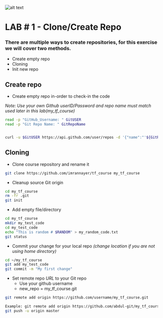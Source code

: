 ![alt text](https://camo.githubusercontent.com/fb782da4019ab66eeea35cc9b9ce73b2438b1688/687474703a2f2f646f632e72756c746f722e636f6d2f696d616765732f6769746875622d6c6f676f2e706e67 "Logo Title Text 1")

# LAB # 1 - Clone/Create Repo


### There are multiple ways to create repositories, for this exercise we will cover two methods.

- Create empty repo
- Cloning
- Init new repo
## Create repo

- Create empty repo in-order to check-in the code 

*Note: Use your own Github userID/Password and repo name must match used later in this lab(my_tf_course)*
```bash
read -p "GitHub_Username: " GitUSER
read -p "Git Repo Name: " GitRepoName


curl -u $GitUSER https://api.github.com/user/repos -d '{"name":"'${GitRepoName}'","description":"This project is a test"}'
```

## Cloning

- Clone course repository and rename it
```bash
git clone https://github.com/imrannayer/tf_course my_tf_course
```
- Cleanup source Git origin
```bash
cd my_tf_course
rm -fr .git
git init
```

- Add empty file/directory 
```bash
cd my_tf_course
mkdir my_test_code
cd my_test_code
echo "This is random # $RANDOM" > my_random_code.txt
git status
```

- Commit your change for your local repo *(change location if you are not using home directory)*
```bash
cd ~/my_tf_course
git add my_test_code
git commit -m "My first change" 
```

- Set remote repo *URL* to your Git repo 
    - Use your github username
    - new_repo = my_tf_course.git

```bash
git remote add origin https://github.com/username/my_tf_course.git

Example: git remote add origin https://github.com/abdul-git/my_tf_course.git
git push -u origin master
```
